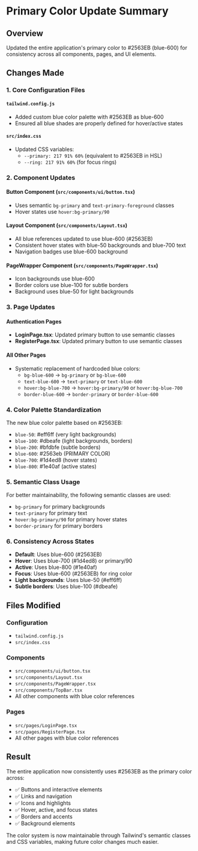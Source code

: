 # Primary Color Update Summary

## Overview
Updated the entire application's primary color to #2563EB (blue-600) for consistency across all components, pages, and UI elements.

## Changes Made

### 1. Core Configuration Files

#### `tailwind.config.js`
- Added custom blue color palette with #2563EB as blue-600
- Ensured all blue shades are properly defined for hover/active states

#### `src/index.css`
- Updated CSS variables:
  - `--primary: 217 91% 60%` (equivalent to #2563EB in HSL)
  - `--ring: 217 91% 60%` (for focus rings)

### 2. Component Updates

#### Button Component (`src/components/ui/button.tsx`)
- Uses semantic `bg-primary` and `text-primary-foreground` classes
- Hover states use `hover:bg-primary/90`

#### Layout Component (`src/components/Layout.tsx`)
- All blue references updated to use blue-600 (#2563EB)
- Consistent hover states with blue-50 backgrounds and blue-700 text
- Navigation badges use blue-600 background

#### PageWrapper Component (`src/components/PageWrapper.tsx`)
- Icon backgrounds use blue-600
- Border colors use blue-100 for subtle borders
- Background uses blue-50 for light backgrounds

### 3. Page Updates

#### Authentication Pages
- **LoginPage.tsx**: Updated primary button to use semantic classes
- **RegisterPage.tsx**: Updated primary button to use semantic classes

#### All Other Pages
- Systematic replacement of hardcoded blue colors:
  - `bg-blue-600` → `bg-primary` or `bg-blue-600`
  - `text-blue-600` → `text-primary` or `text-blue-600`
  - `hover:bg-blue-700` → `hover:bg-primary/90` or `hover:bg-blue-700`
  - `border-blue-600` → `border-primary` or `border-blue-600`

### 4. Color Palette Standardization

The new blue color palette based on #2563EB:
- `blue-50`: #eff6ff (very light backgrounds)
- `blue-100`: #dbeafe (light backgrounds, borders)
- `blue-200`: #bfdbfe (subtle borders)
- `blue-600`: #2563eb (PRIMARY COLOR)
- `blue-700`: #1d4ed8 (hover states)
- `blue-800`: #1e40af (active states)

### 5. Semantic Class Usage

For better maintainability, the following semantic classes are used:
- `bg-primary` for primary backgrounds
- `text-primary` for primary text
- `hover:bg-primary/90` for primary hover states
- `border-primary` for primary borders

### 6. Consistency Across States

- **Default**: Uses blue-600 (#2563EB)
- **Hover**: Uses blue-700 (#1d4ed8) or primary/90
- **Active**: Uses blue-800 (#1e40af)
- **Focus**: Uses blue-600 (#2563EB) for ring color
- **Light backgrounds**: Uses blue-50 (#eff6ff)
- **Subtle borders**: Uses blue-100 (#dbeafe)

## Files Modified

### Configuration
- `tailwind.config.js`
- `src/index.css`

### Components
- `src/components/ui/button.tsx`
- `src/components/Layout.tsx`
- `src/components/PageWrapper.tsx`
- `src/components/TopBar.tsx`
- All other components with blue color references

### Pages
- `src/pages/LoginPage.tsx`
- `src/pages/RegisterPage.tsx`
- All other pages with blue color references

## Result

The entire application now consistently uses #2563EB as the primary color across:
- ✅ Buttons and interactive elements
- ✅ Links and navigation
- ✅ Icons and highlights
- ✅ Hover, active, and focus states
- ✅ Borders and accents
- ✅ Background elements

The color system is now maintainable through Tailwind's semantic classes and CSS variables, making future color changes much easier.